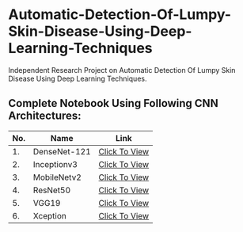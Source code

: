 # Automatic-Detection-Of-Lumpy-Skin-Disease-Using-Deep-Learning-Techniques

Independent Research Project on Automatic Detection Of Lumpy Skin Disease Using Deep Learning Techniques.

## Complete Notebook Using Following CNN Architectures:

|No.|Name|Link|
|---|----|----|
|1.|DenseNet-121|<a href="https://github.com/aryashah2k/Automatic-Detection-Of-Lumpy-Skin-Disease-Using-Deep-Learning-Techniques/blob/main/Notebooks/lumpy-skin-disease-densenet121.ipynb">Click To View</a>|
|2.|Inceptionv3|<a href="https://github.com/aryashah2k/Automatic-Detection-Of-Lumpy-Skin-Disease-Using-Deep-Learning-Techniques/blob/main/Notebooks/lumpy-skin-disease-inceptionv3.ipynb">Click To View</a>|
|3.|MobileNetv2|<a href="https://github.com/aryashah2k/Automatic-Detection-Of-Lumpy-Skin-Disease-Using-Deep-Learning-Techniques/blob/main/Notebooks/lumpy-skin-disease-mobilenetv2.ipynb">Click To View</a>|
|4.|ResNet50|<a href="https://github.com/aryashah2k/Automatic-Detection-Of-Lumpy-Skin-Disease-Using-Deep-Learning-Techniques/blob/main/Notebooks/lumpy-skin-disease-resnet50.ipynb">Click To View</a>|
|5.|VGG19|<a href="https://github.com/aryashah2k/Automatic-Detection-Of-Lumpy-Skin-Disease-Using-Deep-Learning-Techniques/blob/main/Notebooks/lumpy-skin-disease-vgg19.ipynb">Click To View</a>|
|6.|Xception|<a href="https://github.com/aryashah2k/Automatic-Detection-Of-Lumpy-Skin-Disease-Using-Deep-Learning-Techniques/blob/main/Notebooks/lumpy-skin-disease-xception.ipynb">Click To View</a>|
